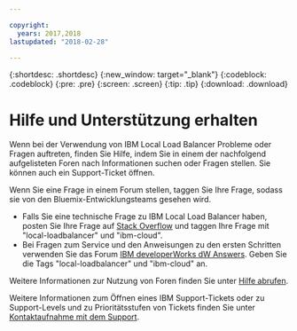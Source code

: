 ```yaml
---

copyright:
  years: 2017,2018
lastupdated: "2018-02-28"

---
```


{:shortdesc: .shortdesc}
{:new_window: target="_blank"}
{:codeblock: .codeblock}
{:pre: .pre}
{:screen: .screen}
{:tip: .tip}
{:download: .download}

# Hilfe und Unterstützung erhalten

Wenn bei der Verwendung von IBM Local Load Balancer Probleme oder Fragen auftreten, finden Sie Hilfe, indem Sie in einem der nachfolgend aufgelisteten Foren nach Informationen suchen oder Fragen stellen. Sie können auch ein Support-Ticket öffnen.

Wenn Sie eine Frage in einem Forum stellen, taggen Sie Ihre Frage, sodass sie von den Bluemix-Entwicklungsteams gesehen wird.

* Falls Sie eine technische Frage zu IBM Local Load Balancer haben, posten Sie Ihre Frage auf [Stack Overflow](https://stackoverflow.com/search?q=local-loadbalancer+ibm-bluemix) und taggen Ihre Frage mit "local-loadbalancer" und "ibm-cloud".
* Bei Fragen zum Service und den Anweisungen zu den ersten Schritten verwenden Sie das Forum [IBM developerWorks dW Answers](https://developer.ibm.com/answers/topics/local-loadbalancer.html?smartspace=ibm-cloud). Geben Sie die Tags "local-loadbalancer" und "ibm-cloud" an.

Weitere Informationen zur Nutzung von Foren finden Sie unter [Hilfe abrufen](https://console.bluemix.net/docs/support/index.html#getting-help).

Weitere Informationen zum Öffnen eines IBM Support-Tickets oder zu Support-Levels und zu Prioritätsstufen von Tickets finden Sie unter [Kontaktaufnahme mit dem Support](https://console.bluemix.net/docs/support/index.html#contacting-support).
